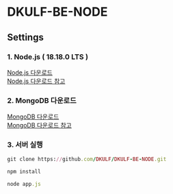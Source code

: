 # DKULF-BE-NODE

## Settings
### 1. Node.js ( 18.18.0 LTS )
[Node.js 다운로드](https://nodejs.org/ko/) <br>
[Node.js 다운로드 참고](https://offbyone.tistory.com/441)

### 2. MongoDB 다운로드 
[MongoDB 다운로드](https://www.mongodb.com/try/download/community) <br>
[MongoDB 다운로드 참고](https://khj93.tistory.com/entry/MongoDB-Window%EC%97%90-MongoDB-%EC%84%A4%EC%B9%98%ED%95%98%EA%B8%B0)

### 3. 서버 실행
```ruby
git clone https://github.com/DKULF/DKULF-BE-NODE.git
```
```ruby
npm install
```
```ruby
node app.js
```
